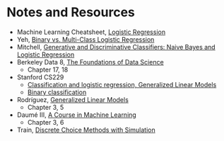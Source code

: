 # Notes and Resources

- Machine Learning Cheatsheet, [Logistic Regression](https://ml-cheatsheet.readthedocs.io/en/latest/logistic_regression.html#)
- Yeh, [Binary vs. Multi-Class Logistic Regression](https://chrisyeh96.github.io/2018/06/11/logistic-regression.html)
- Mitchell, [Generative and Discriminative Classifiers: Naive Bayes and Logistic Regression](https://www.cs.cmu.edu/~tom/mlbook/NBayesLogReg.pdf)
- Berkeley Data 8, [The Foundations of Data Science](https://www.inferentialthinking.com/chapters/intro)
    - Chapter 17, 18
- Stanford CS229
    - [Classification and logistic
regression, Generalized Linear Models](http://cs229.stanford.edu/notes/cs229-notes1.pdf)
    - [Binary classification](http://cs229.stanford.edu/extra-notes/loss-functions.pdf)
- Rodríguez, [Generalized Linear Models](https://data.princeton.edu/wws509/notes)
    - Chapter 3, 5
- Daumé III, [A Course in Machine Learning](http://ciml.info/)
    - Chapter 3, 6
- Train, [Discrete Choice Methods with Simulation](https://eml.berkeley.edu/books/choice2.html)
